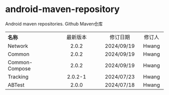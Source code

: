 # android-maven-repository
Android maven repositories. Github Maven仓库

<table style="text-align:center">
   <tr><th width="30%" style="text-align:left">名称</th><td width="30%">最新版本</td><td>修订日期</td><td>修订人</td></tr>
   <tr><td style="text-align:left">Network</td><td>2.0.2</td><td>2024/09/19</td><td>Hwang</td></tr>
   <tr><td style="text-align:left">Common</td><td>2.0.2</td><td>2024/09/19</td><td>Hwang</td></tr>
   <tr><td style="text-align:left">Common-Compose</td><td>2.0.2</td><td>2024/09/19</td><td>Hwang</td></tr>
   <tr><td style="text-align:left">Tracking</td><td>2.0.2-1</td><td>2024/07/23</td><td>Hwang</td></tr>
   <tr><td style="text-align:left">ABTest</td><td>2.0.0</td><td>2024/07/18</td><td>Hwang</td></tr>
</table>